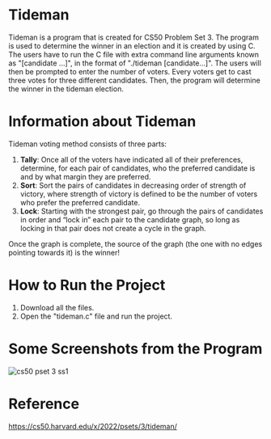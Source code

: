 # Tideman
Tideman is a program that is created for CS50 Problem Set 3. The program is used to determine the winner in an election and it is created by using C. The users have to run the C file with extra command line arguments known as "[candidate ...]", in the format of "./tideman [candidate...]". The users will then be prompted to enter the number of voters. Every voters get to cast three votes for three different candidates. Then, the program will determine the winner in the tideman election. 

# Information about Tideman 
Tideman voting method consists of three parts:
1) **Tally**: Once all of the voters have indicated all of their preferences, determine, for each pair of candidates, who the preferred candidate is and by what margin they are preferred.
2) **Sort**: Sort the pairs of candidates in decreasing order of strength of victory, where strength of victory is defined to be the number of voters who prefer the preferred candidate.
3) **Lock**: Starting with the strongest pair, go through the pairs of candidates in order and “lock in” each pair to the candidate graph, so long as locking in that pair does not create a cycle in the graph.

Once the graph is complete, the source of the graph (the one with no edges pointing towards it) is the winner!

# How to Run the Project
1) Download all the files.
2) Open the "tideman.c" file and run the project.

# Some Screenshots from the Program 
![cs50 pset 3 ss1](https://user-images.githubusercontent.com/95561298/179237447-00202646-fb69-4b54-a4b0-8bf8753de26d.png)

# Reference 
https://cs50.harvard.edu/x/2022/psets/3/tideman/
